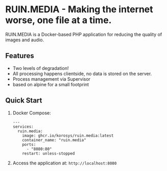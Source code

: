# RUIN.MEDIA - Making the internet worse, one file at a time.

RUIN.MEDIA is a Docker-based PHP application for reducing the quality of images and audio.

## Features
- Two levels of degradation!
- All processing happens clientside, no data is stored on the server.
- Process management via Supervisor
- based on alpine for a small footprint


## Quick Start
1. Docker Compose:
   ```
   ---
   services:
     ruin.media:
       image: ghcr.io/korosys/ruin.media:latest
       container_name: "ruin.media"
       ports:
         - "8080:80"
       restart: unless-stopped
   ```
3. Access the application at: `http://localhost:8080`
